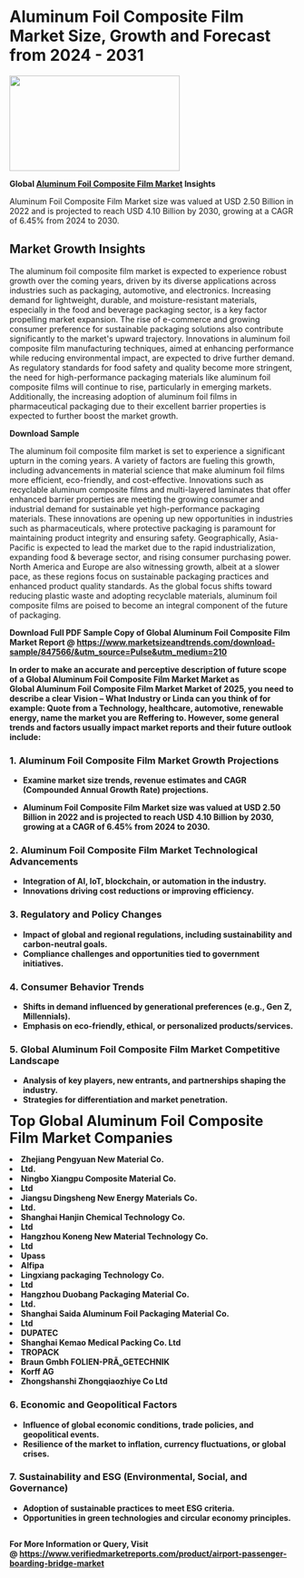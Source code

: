 <H1>Aluminum Foil Composite Film Market Size, Growth and Forecast from 2024 - 2031</H1><img class="aligncenter size-medium wp-image-584254" src="https://thirdeyenews.in/wp-content/uploads/2024/09/Global-Market-Research-300x168.jpeg" alt="" width="300" height="168" /><p><strong>Global&nbsp;<a href="https://www.marketsizeandtrends.com/download-sample/847566/&amp;utm_source=Pulse&amp;utm_medium=210">Aluminum Foil Composite Film Market</a> Insights</strong></p><p>Aluminum Foil Composite Film Market size was valued at USD 2.50 Billion in 2022 and is projected to reach USD 4.10 Billion by 2030, growing at a CAGR of 6.45% from 2024 to 2030.</p><p><h2>Market Growth Insights</h2> <p>The aluminum foil composite film market is expected to experience robust growth over the coming years, driven by its diverse applications across industries such as packaging, automotive, and electronics. Increasing demand for lightweight, durable, and moisture-resistant materials, especially in the food and beverage packaging sector, is a key factor propelling market expansion. The rise of e-commerce and growing consumer preference for sustainable packaging solutions also contribute significantly to the market's upward trajectory. Innovations in aluminum foil composite film manufacturing techniques, aimed at enhancing performance while reducing environmental impact, are expected to drive further demand. As regulatory standards for food safety and quality become more stringent, the need for high-performance packaging materials like aluminum foil composite films will continue to rise, particularly in emerging markets. Additionally, the increasing adoption of aluminum foil films in pharmaceutical packaging due to their excellent barrier properties is expected to further boost the market growth.</p> <p><strong>Download Sample</strong></p> <p>The aluminum foil composite film market is set to experience a significant upturn in the coming years. A variety of factors are fueling this growth, including advancements in material science that make aluminum foil films more efficient, eco-friendly, and cost-effective. Innovations such as recyclable aluminum composite films and multi-layered laminates that offer enhanced barrier properties are meeting the growing consumer and industrial demand for sustainable yet high-performance packaging materials. These innovations are opening up new opportunities in industries such as pharmaceuticals, where protective packaging is paramount for maintaining product integrity and ensuring safety. Geographically, Asia-Pacific is expected to lead the market due to the rapid industrialization, expanding food & beverage sector, and rising consumer purchasing power. North America and Europe are also witnessing growth, albeit at a slower pace, as these regions focus on sustainable packaging practices and enhanced product quality standards. As the global focus shifts toward reducing plastic waste and adopting recyclable materials, aluminum foil composite films are poised to become an integral component of the future of packaging.</p> <p><strong></p><p><span class=""><strong>Download Full PDF Sample Copy of Global Aluminum Foil Composite Film Market Report</strong> @ <a href="https://www.marketsizeandtrends.com/download-sample/847566/&amp;utm_source=Pulse&amp;utm_medium=210" target="_blank">https://www.marketsizeandtrends.com/download-sample/847566/&amp;utm_source=Pulse&amp;utm_medium=210</a></span></p><p>In order to make an accurate and perceptive description of future scope of a Global&nbsp;Aluminum Foil Composite Film Market Market as Global&nbsp;Aluminum Foil Composite Film Market Market of 2025, you need to describe a clear Vision &ndash; What Industry or Linda can you think of for example: Quote from a Technology, healthcare, automotive, renewable energy, name the market you are Reffering to. However, some general trends and factors usually impact market reports and their future outlook include:</p><h3>1.&nbsp;<strong>Aluminum Foil Composite Film Market Growth Projections</strong></h3><ul><li>Examine market size trends, revenue estimates and CAGR (Compounded Annual Growth Rate) projections.</li><li><p>Aluminum Foil Composite Film Market size was valued at USD 2.50 Billion in 2022 and is projected to reach USD 4.10 Billion by 2030, growing at a CAGR of 6.45% from 2024 to 2030.</p></li></ul><h3>2.&nbsp;<strong>Aluminum Foil Composite Film Market Technological Advancements</strong></h3><ul><li>Integration of AI, IoT, blockchain, or automation in the industry.</li><li>Innovations driving cost reductions or improving efficiency.</li></ul><h3>3.&nbsp;<strong>Regulatory and Policy Changes</strong></h3><ul><li>Impact of global and regional regulations, including sustainability and carbon-neutral goals.</li><li>Compliance challenges and opportunities tied to government initiatives.</li></ul><h3>4.&nbsp;<strong>Consumer Behavior Trends</strong></h3><ul><li>Shifts in demand influenced by generational preferences (e.g., Gen Z, Millennials).</li><li>Emphasis on eco-friendly, ethical, or personalized products/services.</li></ul><h3>5.&nbsp;<strong>Global Aluminum Foil Composite Film Market Competitive Landscape</strong></h3><ul><li>Analysis of key players, new entrants, and partnerships shaping the industry.</li><li>Strategies for differentiation and market penetration.</li></ul><p data-pm-slice="1 1 []"><span style="color: inherit; font-family: inherit; font-size: 25px;">Top Global Aluminum Foil Composite Film Market Companies</span></p><div class="" data-test-id=""><p><li>Zhejiang Pengyuan New Material Co.</li><li>Ltd.</li><li> Ningbo Xiangpu Composite Material Co.</li><li>Ltd</li><li> Jiangsu Dingsheng New Energy Materials Co.</li><li> Ltd.</li><li> Shanghai Hanjin Chemical Technology Co.</li><li> Ltd</li><li> Hangzhou Koneng New Material Technology Co.</li><li> Ltd</li><li> Upass</li><li> Alfipa</li><li> Lingxiang packaging Technology Co.</li><li>Ltd</li><li> Hangzhou Duobang Packaging Material Co.</li><li>Ltd.</li><li> Shanghai Saida Aluminum Foil Packaging Material Co.</li><li> Ltd</li><li> DUPATEC</li><li> Shanghai Kemao Medical Packing Co. Ltd</li><li> TROPACK</li><li> Braun Gmbh FOLIEN-PRÃ„GETECHNIK</li><li> Korff AG</li><li> Zhongshanshi Zhongqiaozhiye Co Ltd</li></p></div><h3>6.&nbsp;<strong>Economic and Geopolitical Factors</strong></h3><ul><li>Influence of global economic conditions, trade policies, and geopolitical events.</li><li>Resilience of the market to inflation, currency fluctuations, or global crises.</li></ul><h3>7.&nbsp;<strong>Sustainability and ESG (Environmental, Social, and Governance)</strong></h3><ul><li>Adoption of sustainable practices to meet ESG criteria.</li><li>Opportunities in green technologies and circular economy principles.</li></ul><h2><strong style="font-size: 14px;">For More Information or Query, Visit @&nbsp;</strong><a style="background-color: #ffffff; font-size: 14px;" href="https://www.marketsizeandtrends.com/report/aluminum-foil-composite-film-market/" target="_blank">https://www.verifiedmarketreports.com/product/airport-passenger-boarding-bridge-market</a></h2>
